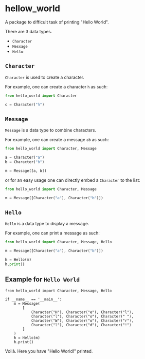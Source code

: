 # hellow_world
A package to difficult task of printing "Hello World".

There are 3 data types.

- `Character`
- `Message`
- `Hello`

## `Character`
`Character` is used to create a character.

For example, one can create a character `h` as such:

```python
from hello_world import Character

c = Character("h")
```

## `Message`
`Message` is a data type to combine characters.

For example, one can create a message `ab` as such:

```python
from hello_world import Character, Message

a = Character("a")
b = Character("b")

m = Message([a, b])
```

or for an easy usage one can directly embed a `Character` to the list:

```python
from hello_world import Character, Message

m = Message([Character("a"), Character("b")])
```

## `Hello`
`Hello` is a data type to display a message.

For example, one can print a message as such:

```python
from hello_world import Character, Message, Hello

m = Message([Character("a"), Character("b")])

h = Hello(m)
h.print()
```

## Example for `Hello World`
```
from hello_world import Character, Message, Hello

if __name__ == '__main__':
    m = Message(
        [
            Character("H"), Character("e"), Character("l"),
            Character("l"), Character("o"), Character(" "),
            Character("W"), Character("o"), Character("r"),
            Character("l"), Character("d"), Character("!")
        ]
    )
    h = Hello(m)
    h.print()
```
Voilà. Here you have "Hello World!" printed.
